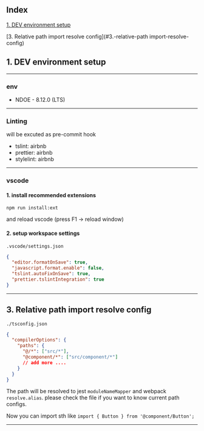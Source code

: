 ## Index

[1. DEV environment setup](#1.-dev-environment-setup)

[3. Relative path import resolve config](#3.-relative-path import-resolve-config)

## 1. DEV environment setup

---

### env

- NDOE - 8.12.0 (LTS)

---

### Linting

will be excuted as pre-commit hook

- tslint: airbnb
- prettier: airbnb
- stylelint: airbnb

---

### vscode

#### 1. install recommended extensions

`npm run install:ext`

and reload vscode (press F1 -> reload window)

#### 2. setup workspace settings

`.vscode/settings.json`

```json
{
  "editor.formatOnSave": true,
  "javascript.format.enable": false,
  "tslint.autoFixOnSave": true,
  "prettier.tslintIntegration": true
}
```

---

## 3. Relative path import resolve config

`./tsconfig.json`

```json
{
  "compilerOptions": {
    "paths": {
      "@/*": ["src/*"],
      "@component/*": ["src/component/*"]
      // add more ....
    }
  }
}
```

The path will be resolved to jest `moduleNameMapper` and webpack `resolve.alias`. please check the file if you want to know current path configs.

Now you can import sth like `import { Button } from '@component/Button';`

---
